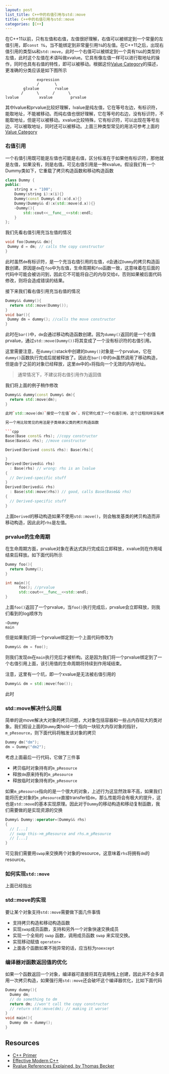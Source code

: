 ```yaml
---
layout: post
list_title: C++中的右值引用与std::move
title: C++中的右值引用与std::move
categories: [C++]
---
```


在C++11以前，只有左值和右值，左值很好理解，右值可以被绑定到一个常量的左值引用，即`const T&`，当不能绑定到非常量引用`T&`的左值。在C++11之后，出现右值引用的类型`&&`和`std::move`，此时一个右值可以被绑定到一个具有`T&&`的类型的左值，此时这个左值在术语叫做xvalue。它具有像左值一样可以进行取地址的操作，同时也具有右值的特性，即可以被移动。根据这份[Value Category](https://en.cppreference.com/w/cpp/language/value_category)的描述，更准确的分类应该是如下图所示

```
              expression
              /       \
        glvalue       rvalue
       /      \      /      \
lvalue         xvalue        prvalue
```

其中lvalue和prvalue比较好理解，lvalue是纯左值，它在等号左边，有标识符，能取地址，不能被移动。而纯右值也很好理解，它在等号的右边，没有标识符，不能取地址，但是可以被移动。xvalue比较特殊，它有标识符，可以出现在等号左边，可以被取地址，同时还可以被移动。上面三种类型常见的用法可参考上面的[Value Category](https://en.cppreference.com/w/cpp/language/value_category)

### 右值引用

一个右值引用既可能是左值也可能是右值，区分标准在于如果他有标识符，那他就是左值，如果没有，则是右值。可见右值引用是一种xvalue。假设我们有一个Dummy类如下，它重载了拷贝构造函数和移动构造函数

```cpp
class Dummy {
public:
    string x = "100";
    Dummy(string i):x(i){}
    Dummy(const Dummy& d):x(d.x){}
    Dummy(Dummy&& d):x(std::move(d.x)){}
    ~Dummy(){
        std::cout<<__func__<<std::endl;
    }
};
```
我们先看右值引用充当左值的情况

```cpp
void foo(Dummy&& dm){
 Dummy d = dm; // calls the copy constructor
}
```
此时虽然`dm`有标识符，是一个充当右值引用的左值，`d`会通过`Dummy`的拷贝构造函数创建。原因是`dm`在`foo`中为左值，生命周期和`foo`函数一致，这意味着在后面的代码中可能会被访问到，因此它不可能将自己的内存交给`d`，否则如果被后面代码修改，则将会造成错误的结果。

接下来我们看右值引用充当右值的情况

```cpp
Dummy&& dummy(){
  return std::move(Dummy());
}
void bar(){
 Dummy dm = dummy(); //calls the move constructor
}
```
此时在`bar()`中，`dm`会通过移动构造函数创建。因为`dummy()`返回的是一个右值prvalue，通过`std::move(Dummy())`将其变成了一个没有标识符的右值引用。

这里需要注意，在`dummy()`stack中创建的`Dummy()`对象是一个prvalue，它在`dummy()`函数执行完成后就被释放了。因此在`bar()`中的`dm`虽然调用了移动构造，但是由于之前的对象已经释放，这里`dm`中的`x`将指向一个无效的内存地址。

> 通常情况下，不建议将右值引用作为返回值

我们将上面的例子稍作修改

```cpp
Dummy&& dummy(const Dummy& dm){
  return std::move(dm);
}

此时`std::move(dm)`接受一个左值`dm`，将它转化成了一个右值引用，这个过程同样没有拷贝，此时返回的右值引用指向的仍是左值`dm`的地址。

另一个用比较常见的用法是子类继承父类的拷贝构造函数

```cpp
Base(Base const& rhs); //copy constructor
Base(Base&& rhs); //move constructor

Derived(Derived const& rhs): Base(rhs){

}
Derived(Derived&& rhs) 
  : Base(rhs) // wrong: rhs is an lvalue
{
  // Derived-specific stuff
}
Derived(Derived&& rhs) 
  : Base(std::move(rhs)) // good, calls Base(Base&& rhs)
{
  // Derived-specific stuff
}
```
上面`Derived`的移动构造如果不使用`std::move()`，则会触发基类的拷贝构造而非移动构造，因此此时`rhs`是左值。

### prvalue的生命周期

在生命周期方面，prvalue对象在表达式执行完成后立即释放，xvalue则在作用域结束后释放。如下面代码所示

```cpp
Dummy foo(){
  return Dummy();
}

int main(){
      foo(); //prvalue
      std::cout<<__func__<<std::endl;
}
```
上面`foo()`返回了一个prvalue，当`foo()`执行完成后，prvalue会立即释放，则我们看到的log顺序为

```
~Dummy
main
```
但是如果我们将一个prvalue绑定到一个上面代码修改为

```cpp
Dummy&& dm = foo();
```
则我们发现`dm`在`main`执行完后才被析构。这是因为我们将一个prvalue绑定到了一个右值引用上面，该引用值的生命周期将持续到作用域结束。

注意，这里有一个坑，即一个xvalue是无法被右值引用的

```cpp
Dummy&& dm = std::move(foo());
```
此时


### std::move解决什么问题

简单的说move解决大对象的拷贝问题，大对象包括容器和一些占内存较大的类对象。我们假设上面的`Dummy`类hold一个指向一块较大内存对象的指针，`m_pResource`，则下面代码将触发该对象的拷贝

```cpp
Dummy dm("dm");
dm = Dummy("dm2");
```
考虑上面最后一行代码，它做了三件事

- 拷贝临时对象持有的`m_pResource`
- 释放`dm`原来持有的`m_pResource`
- 释放临时对象持有的`m_pResource`

如果`m_pResource`指向的是一个很大的对象，上述行为这显然效率不高，如果我们能将历史对象的`m_pResource`直接transfer给`dm`，那么性能将会有极大的提升，这也是`std::move`的基本实现原理。因此对于`Dummy`的移动构造和移动复制函数，我们需要做的是实现资源的交换

```cpp
Dummy& Dummy::operator=(Dummy&& rhs)
{
  // [...]
  // swap this->m_pResource and rhs.m_pResource
  // [...]  
}
```
可见我们需要用`swap`来交换两个对象的resource，这意味着`rhs`将拥有`dm`的resource。

### 如何实现`std::move`



上面已经指出

### std::move的实现

要让某个对象支持`std::move`需要做下面几件事情

- 支持拷贝构造和移动构造函数
- 实现`swap`成员函数，支持和另外一个对象快速交换成员
- 实现一个全局的 `swap` 函数，调用成员函数 `swap` 来实现交换。
- 实现移动赋值 `operator=`
- 上面各个函数如果不抛异常的话，应当标为`noexcept`

###  编译器对函数返回值的优化

如果一个函数返回一个对象，编译器可直接将其在调用栈上创建，因此并不会多调用一次拷贝构造，如果强行用`std::move`还会破坏这个编译器优化，比如下面代码

```cpp
Dummy dummy(){
  Dummy dm;
  // do something to dm
  return dm; //won't call the copy constructor
  // return std::move(dm); // making it worse!
}
void main(){
  Dummy dm = dummy();
}
```

## Resources

- [C++ Primer]()
- [Effective Modern C++]()
- [Rvalue References Explained, by Thomas Becker](http://thbecker.net/articles/rvalue_references)